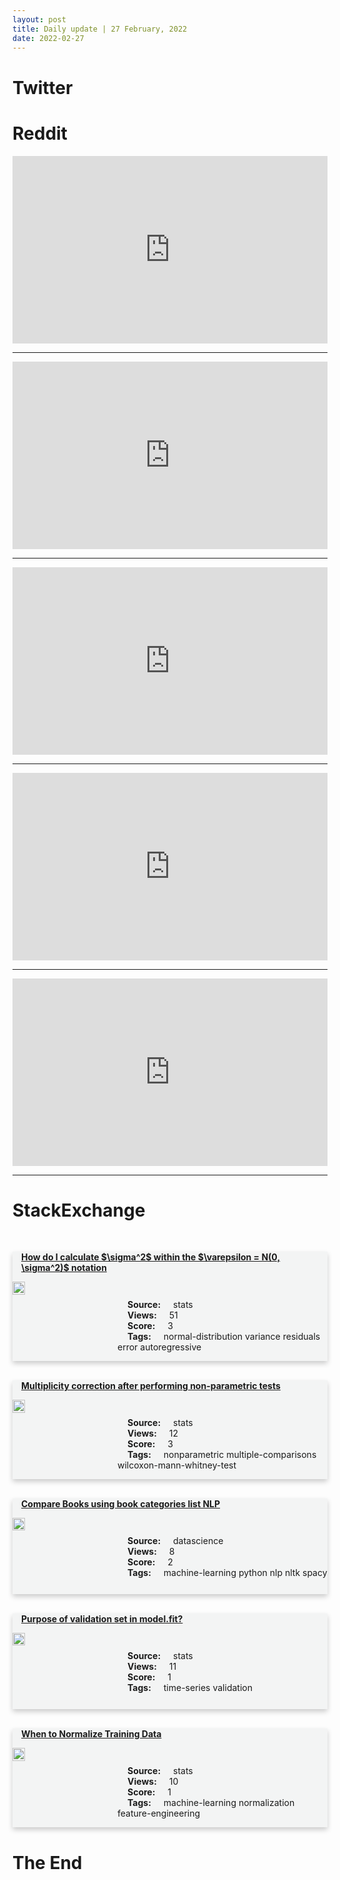 ```yaml
---
layout: post
title: Daily update | 27 February, 2022
date: 2022-02-27
---
```


<script async src="https://platform.twitter.com/widgets.js" charset="utf-8"></script>


<script src='https://storage.ko-fi.com/cdn/scripts/overlay-widget.js'></script>
<script>
  kofiWidgetOverlay.draw('themldojo', {
    'type': 'floating-chat',
    'floating-chat.donateButton.text': 'Support me',
    'floating-chat.donateButton.background-color': '#f45d22',
    'floating-chat.donateButton.text-color': '#fff'
  });
</script>

# Twitter 

<blockquote class="twitter-tweet"><a href="https://twitter.com/adiig7/status/1497570382269673474"></a></blockquote>

<blockquote class="twitter-tweet"><a href="https://twitter.com/Jeande_d/status/1497587332417204226"></a></blockquote>

<blockquote class="twitter-tweet"><a href="https://twitter.com/TDataScience/status/1497387442084749315"></a></blockquote>

<blockquote class="twitter-tweet"><a href="https://twitter.com/arvindtw/status/1497420566810472449"></a></blockquote>

<blockquote class="twitter-tweet"><a href="https://twitter.com/sh_hameed/status/1497477593779478532"></a></blockquote>

<blockquote class="twitter-tweet"><a href="https://twitter.com/ylecun/status/1497384694458957827"></a></blockquote>

<blockquote class="twitter-tweet"><a href="https://twitter.com/ylecun/status/1497610177989660679"></a></blockquote>

<blockquote class="twitter-tweet"><a href="https://twitter.com/ylecun/status/1497397919800037381"></a></blockquote>

<blockquote class="twitter-tweet"><a href="https://twitter.com/karpathy/status/1497652099701620738"></a></blockquote>

<blockquote class="twitter-tweet"><a href="https://twitter.com/ylecun/status/1497614364857319426"></a></blockquote>

# Reddit 

<iframe id="reddit-embed" src="https://www.redditmedia.com/r/MachineLearning/comments/t1lzqp/d_what_percent_of_top_conference_papers_fudge?ref_source=embed&amp;ref=share&amp;embed=true" sandbox="allow-scripts allow-same-origin allow-popups" style="border: none;" height="300" width="100%" scrolling="yes"></iframe>
<hr style="width:100%;text-align:left;margin-left:0">
<iframe id="reddit-embed" src="https://www.redditmedia.com/r/MachineLearning/comments/t1vqim/r_cloning_a_musical_instrument_from_16_seconds_of?ref_source=embed&amp;ref=share&amp;embed=true" sandbox="allow-scripts allow-same-origin allow-popups" style="border: none;" height="300" width="100%" scrolling="yes"></iframe>
<hr style="width:100%;text-align:left;margin-left:0">
<iframe id="reddit-embed" src="https://www.redditmedia.com/r/MachineLearning/comments/t1scn2/d_paper_explained_how_do_vision_transformers_work?ref_source=embed&amp;ref=share&amp;embed=true" sandbox="allow-scripts allow-same-origin allow-popups" style="border: none;" height="300" width="100%" scrolling="yes"></iframe>
<hr style="width:100%;text-align:left;margin-left:0">
<iframe id="reddit-embed" src="https://www.redditmedia.com/r/MachineLearning/comments/t1zjbz/announcement_ama_friday_morning_est_4th_march?ref_source=embed&amp;ref=share&amp;embed=true" sandbox="allow-scripts allow-same-origin allow-popups" style="border: none;" height="300" width="100%" scrolling="yes"></iframe>
<hr style="width:100%;text-align:left;margin-left:0">
<iframe id="reddit-embed" src="https://www.redditmedia.com/r/dataengineering/comments/t28jy7/introducing_kestra_infinitely_scalable_open?ref_source=embed&amp;ref=share&amp;embed=true" sandbox="allow-scripts allow-same-origin allow-popups" style="border: none;" height="300" width="100%" scrolling="yes"></iframe>
<hr style="width:100%;text-align:left;margin-left:0">

<style>
.card {
box-shadow: 0 4px 8px 0 rgba(0,0,0,0.2);
transition: 0.3s;
width: 100%;
background-color: #F3F4F4;
}
p{
    margin-left:  3em;
    padding-top: 1em;
}
.part2{
    display: grid;
    grid-template-columns: 1fr 3fr;
}
h4{
    margin: 1em;
}

.card:hover {
box-shadow: 0 8px 16px 0 rgba(0,0,0,0.2);
}
b {
padding: 2px 16px;
}
</style>
  
# StackExchange 


  <br>
  <div class="card">
  <h4><a href='https://stats.stackexchange.com/questions/565823/how-do-i-calculate-sigma2-within-the-varepsilon-n0-sigma2-notation'>How do I calculate $\sigma^2$ within the $\varepsilon = N(0, \sigma^2)$ notation</a></h4> 
  <div class="part2">
      <img src="https://cdn.sstatic.net/Sites/stats/Img/apple-touch-icon@2.png?v=344f57aa10cc" alt="Img missing!" style="width:40%">
      <p><b>Source:</b> stats<br><b>Views:</b> 51<br><b>Score:</b> 3<br><b>Tags:</b> <span class="badge badge-dark">normal-distribution</span> <span class="badge badge-dark">variance</span> <span class="badge badge-dark">residuals</span> <span class="badge badge-dark">error</span> <span class="badge badge-dark">autoregressive</span></p> 
  </div>
  </div>
      
  <br>
  <div class="card">
  <h4><a href='https://stats.stackexchange.com/questions/565882/multiplicity-correction-after-performing-non-parametric-tests'>Multiplicity correction after performing non-parametric tests</a></h4> 
  <div class="part2">
      <img src="https://cdn.sstatic.net/Sites/stats/Img/apple-touch-icon@2.png?v=344f57aa10cc" alt="Img missing!" style="width:40%">
      <p><b>Source:</b> stats<br><b>Views:</b> 12<br><b>Score:</b> 3<br><b>Tags:</b> <span class="badge badge-dark">nonparametric</span> <span class="badge badge-dark">multiple-comparisons</span> <span class="badge badge-dark">wilcoxon-mann-whitney-test</span></p> 
  </div>
  </div>
      
  <br>
  <div class="card">
  <h4><a href='https://datascience.stackexchange.com/questions/108563/compare-books-using-book-categories-list-nlp'>Compare Books using book categories list NLP</a></h4> 
  <div class="part2">
      <img src="https://cdn.sstatic.net/Sites/datascience/Img/apple-touch-icon@2.png?v=1c36463984b3" alt="Img missing!" style="width:40%">
      <p><b>Source:</b> datascience<br><b>Views:</b> 8<br><b>Score:</b> 2<br><b>Tags:</b> <span class="badge badge-dark">machine-learning</span> <span class="badge badge-dark">python</span> <span class="badge badge-dark">nlp</span> <span class="badge badge-dark">nltk</span> <span class="badge badge-dark">spacy</span></p> 
  </div>
  </div>
      
  <br>
  <div class="card">
  <h4><a href='https://stats.stackexchange.com/questions/565838/purpose-of-validation-set-in-model-fit'>Purpose of validation set in model.fit?</a></h4> 
  <div class="part2">
      <img src="https://cdn.sstatic.net/Sites/stats/Img/apple-touch-icon@2.png?v=344f57aa10cc" alt="Img missing!" style="width:40%">
      <p><b>Source:</b> stats<br><b>Views:</b> 11<br><b>Score:</b> 1<br><b>Tags:</b> <span class="badge badge-dark">time-series</span> <span class="badge badge-dark">validation</span></p> 
  </div>
  </div>
      
  <br>
  <div class="card">
  <h4><a href='https://stats.stackexchange.com/questions/565865/when-to-normalize-training-data'>When to Normalize Training Data</a></h4> 
  <div class="part2">
      <img src="https://cdn.sstatic.net/Sites/stats/Img/apple-touch-icon@2.png?v=344f57aa10cc" alt="Img missing!" style="width:40%">
      <p><b>Source:</b> stats<br><b>Views:</b> 10<br><b>Score:</b> 1<br><b>Tags:</b> <span class="badge badge-dark">machine-learning</span> <span class="badge badge-dark">normalization</span> <span class="badge badge-dark">feature-engineering</span></p> 
  </div>
  </div>
      
# The End
